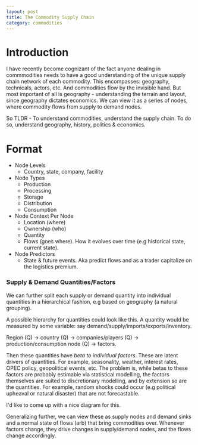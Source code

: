 ```yaml
---
layout: post
title: The Commodity Supply Chain
category: commodities
---
```




# Introduction

I have recently become cognizant of the fact anyone dealing in commmodities needs to have a good understanding of the unique supply chain network of each commodity. This encompasses: geography, technicals, actors, etc. And commodities flow by the invisible hand. But most important of all is geography - understanding the terrain and layout, since geography dictates economics. We can view it as a series of nodes, where commodity flows from supply to demand nodes.

So TLDR - To understand commodities, understand the supply chain. To do so, understand geography, history, politics & economics.

# Format

* Node Levels
  * Country, state, company, facility
* Node Types
  * Production
  * Processing
  * Storage 
  * Distribution
  * Consumption 
* Node Context Per Node
  * Location (where)
  * Ownership (who)
  * Quantity
  * Flows (goes where). How it evolves over time (e.g historical state, current state).
* Node Predictors
  * State & future events. Aka predict flows and as a trader capitalize on the logistics premium.



### Supply & Demand Quantities/Factors

We can further split each supply or demand quantity into individual quantities in a hierarchical fashion, e.g based on geography (a natural grouping).

A possible hierarchy for quantities could look like this. A quantity would be measured by some variable: say demand/supply/imports/exports/inventory. 


Region (Q) $\rightarrow$ country (Q) $\rightarrow$ companies/players (Q) $\rightarrow$ production/consumption node (Q) $\rightarrow$ factors.

 
Then these quantities have _beta to individual factors_. These are latent drivers of quantities. For example, seasonality, weather, interest rates, OPEC policy, geopolitical events, etc. The problem is, while betas to these factors are probably estimable via statistical modelling, the factors themselves are suited to discretionary modelling, and by extension so are the quantities. For example, random shocks could occur (e.g political upheaval or natural disaster) that are not forecastable.

I'd like to come up with a nice diagram for this.

Generalizing further, we can view these as supply nodes and demand sinks and a normal state of flows (arb) that bring commodities over. Whenever factors change, they drive changes in supply/demand nodes, and the flows change accordingly.
